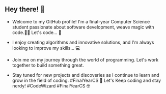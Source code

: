 ## Hey there! 👋

- Welcome to my GitHub profile! I'm a final-year Computer Science student passionate about software development, weave magic with code.🧙‍♂️ Let's code... 🚀

- I enjoy creating algorithms and innovative solutions, and I'm always looking to improve my skills... 💻

- Join me on my journey through the world of programming. Let's work together to build something great.

- Stay tuned for new projects and discoveries as I continue to learn and grow in the field of coding. #FinalYearCS 🔮 Let's Keep coding and stay nerdy! #CodeWizard #FinalYearCS 🤓

